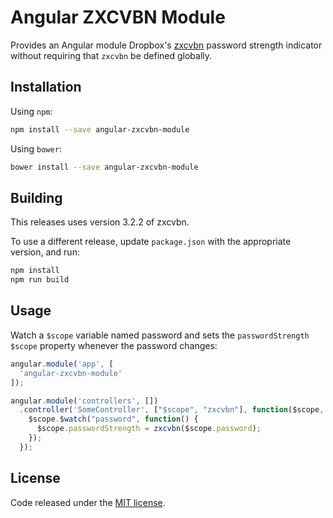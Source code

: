 # Angular ZXCVBN Module

Provides an Angular module Dropbox's [zxcvbn](https://github.com/dropbox/zxcvbn) password strength indicator without requiring that ``zxcvbn`` be defined globally.

## Installation

Using ``npm``:

```bash
npm install --save angular-zxcvbn-module
```

Using ``bower``:

```bash
bower install --save angular-zxcvbn-module
```

## Building

This releases uses version 3.2.2 of zxcvbn.

To use a different release, update ``package.json`` with the appropriate version, and run:

```bash
npm install
npm run build
```

## Usage

Watch a ``$scope`` variable named password and sets the ``passwordStrength`` ``$scope`` property whenever the password changes:

```javascript
angular.module('app', [
  'angular-zxcvbn-module'
]);

angular.module('controllers', [])
  .controller('SomeController', ["$scope", "zxcvbn"], function($scope, zxcvbn){
    $scope.$watch("password", function() {
      $scope.passwordStrength = zxcvbn($scope.password);
    });
  });
```

## License

Code released under the [MIT license](https://github.com/richard-clark/angular-zxcvbn-module/blob/master/LICENSE.md).
